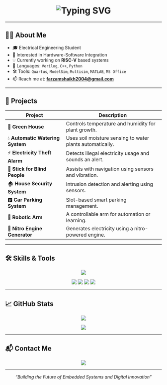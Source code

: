 <!-- GitHub Profile README for Farzam Shaikh -->

<h1 align="center">
  <img src="https://readme-typing-svg.demolab.com?font=Fira+Code&size=30&pause=1000&color=00F7FF&center=true&vCenter=true&width=450&lines=Hi+%F0%9F%91%8B%2C+I'm+Farzam+Shaikh;Electrical+Engineer" alt="Typing SVG" />
</h1>

---

## 🧑‍💻 About Me

- 🎓 Electrical Engineering Student  
- 🧠 Interested in Hardware-Software Integration  
- 💡 Currently working on **RISC-V** based systems  
- 💬 Languages: `Verilog`, `C++`, `Python`  
- 🛠 Tools: `Quartus`, `ModelSim`, `Multisim`, `MATLAB`, `MS Office`  
- 📫 Reach me at: **farzamshaikh2004@gmail.com**

---

## 🚧 Projects

| Project | Description |
|--------|-------------|
| 🌿 **Green House** | Controls temperature and humidity for plant growth. |
| 💧 **Automatic Watering System** | Uses soil moisture sensing to water plants automatically. |
| ⚡ **Electricity Theft Alarm** | Detects illegal electricity usage and sounds an alert. |
| 🦯 **Stick for Blind People** | Assists with navigation using sensors and vibration. |
| 🏠 **House Security System** | Intrusion detection and alerting using sensors. |
| 🅿️ **Car Parking System** | Slot-based smart parking management. |
| 🤖 **Robotic Arm** | A controllable arm for automation or learning. |
| 🔋 **Nitro Engine Generator** | Generates electricity using a nitro-powered engine. |

---

## 🛠️ Skills & Tools

<div align="center">
  <p>
    <img src="https://skillicons.dev/icons?i=verilog,cpp,py,matlab" />  
  </p>
  <p>
    <img src="https://img.shields.io/badge/Quartus-blue?style=for-the-badge&logo=altiumdesigner&logoColor=white" />
    <img src="https://img.shields.io/badge/ModelSim-purple?style=for-the-badge" />
    <img src="https://img.shields.io/badge/MultiSim-green?style=for-the-badge" />
    <img src="https://img.shields.io/badge/MS--Office-0078D4?style=for-the-badge&logo=microsoft-office&logoColor=white" />
  </p>
 </div> 

---

## 📈 GitHub Stats

<p align="center">
  <img src="https://github-readme-stats.vercel.app/api?username=Farzam-Shaikh&show_icons=true&theme=tokyonight" />
</p>

<p align="center">
  <img src="https://github-readme-streak-stats.herokuapp.com/?user=Farzam-Shaikh&theme=tokyonight" />
</p>

---

## 📬 Contact Me

<p align="center">
  <a href="mailto:farzamshaikh2004@gmail.com">
    <img src="https://img.shields.io/badge/Email-D14836?style=for-the-badge&logo=gmail&logoColor=white" />
  </a>
</p>

---

<p align="center"><i>“Building the Future of Embedded Systems and Digital Innovation”</i></p>

